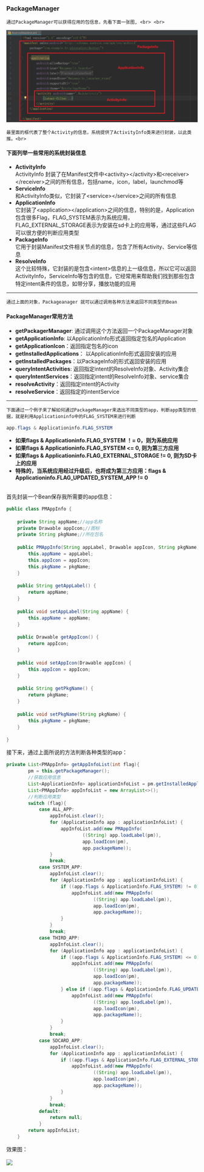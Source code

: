 ### PackageManager
    通过PackageManager可以获得应用的包信息，先看下面一张图, <br> <br>
![](https://github.com/13660139155/AndroidMessageObtainTest/raw/master/image/android_manifestpng.png) 

    最里面的框代表了整个Activity的信息，系统提供了ActivityInfo类来进行封装，以此类推。<br>
#### 下面列举一些常用的系统封装信息
* **ActivityInfo** <br>
ActivityInfo 封装了在Manifest文件中\<activity>\</activity>和\<receiver>\</receiver>之间的所有信息，包括name，icon，label，launchmod等
* **ServiceInfo** <br>
和ActivityInfo类似，它封装了\<service>\</service>之间的所有信息
* **ApplicationInfo** <br>
它封装了\<application>\</application>之间的信息，特别的是，Application包含很多Flag，FLAG_SYSTEM表示为系统应用，FLAG_EXTERNAL_STORAGE表示为安装在sd卡上的应用等，通过这些FLAG可以很方便的判断应用类型
* **PackageInfo** <br>
它用于封装Manifest文件相关节点的信息，包含了所有Activity、Service等信息
* **ResolveInfo** <br>
这个比较特殊，它封装的是包含\<intent>信息的上一级信息，所以它可以返回ActivityInfo，ServiceInfo等包含<intent>的信息，它经常用来帮助我们找到那些包含特定intent条件的信息，如带分享，播放功能的应用 <br>
____
    通过上面的对象，Packageanager 就可以通过调用各种方法来返回不同类型的Bean
  
#### PackageManager常用方法
* **getPackagerManager**: 通过调用这个方法返回一个PackageManager对象
* **getApplicationInfo**: 以ApplicationInfo形式返回指定包名的Application
* **getApplicationIcon**：返回指定包名的icon
* **getInstalledApplications**： 以ApplicationInfo形式返回安装的应用
* **getInstalledPackages**：以PackageInfo的形式返回安装的应用
* **queryIntentActivities**: 返回指定intent的ResolveInfo对象、Activity集合
* **queryIntentServices**：返回指定intent的ResolveInfo对象、service集合
* **resolveActivity**：返回指定intent的Activity
* **resolveService**：返回指定的intentService
____

    下面通过一个例子来了解如何通过PackageManager来选出不同类型的app，判断app类型的依据，就是利用Applicationinfo中的FLAG_SYSTEM来进行判断
```java
app.flags & Applicationinfo.FLAG_SYSTEM
```
* **如果flags & Applicationinfo.FLAG_SYSTEM ！= 0，则为系统应用** <br>
* **如果flags & Applicationinfo.FLAG_SYSTEM <= 0, 则为第三方应用** <br>
* **如果flags & Applicationinfo.FLAG_EXTERNAL_STORAGE != 0, 则为SD卡上的应用** <br>
* **特殊的，当系统应用经过升级后，也将成为第三方应用：flags & Applicationinfo.FLAG_UPDATED_SYSTEM_APP != 0**
<br>
首先封装一个Bean保存我所需要的app信息：<br>

```java
public class PMAppInfo {

    private String appName;//app名称
    private Drawable appIcon;//图标
    private String pkgName;//所在包名

    public PMAppInfo(String appLabel, Drawable appIcon, String pkgName) {
        this.appName = appLabel;
        this.appIcon = appIcon;
        this.pkgName = pkgName;
    }

    public String getAppLabel() {
        return appName;
    }

    public void setAppLabel(String appName) {
        this.appName = appName;
    }

    public Drawable getAppIcon() {
        return appIcon;
    }

    public void setAppIcon(Drawable appIcon) {
        this.appIcon = appIcon;
    }

    public String getPkgName() {
        return pkgName;
    }

    public void setPkgName(String pkgName) {
        this.pkgName = pkgName;
    }

}
```

接下来，通过上面所说的方法判断各种类型的app：<br>

```java
private List<PMAppInfo> getAppInfoList(int flag){
        pm = this.getPackageManager();
        //获取应用信息
        List<ApplicationInfo> applicationInfoList = pm.getInstalledApplications(PackageManager.GET_UNINSTALLED_PACKAGES);
        List<PMAppInfo> appInfoList = new ArrayList<>();
        //判断应用类型
        switch (flag){
            case ALL_APP:
                appInfoList.clear();
                for (ApplicationInfo app : applicationInfoList) {
                    appInfoList.add(new PMAppInfo(
                            ((String) app.loadLabel(pm)),
                            app.loadIcon(pm),
                            app.packageName));
                }
                break;
            case SYSTEM_APP:
                appInfoList.clear();
                for (ApplicationInfo app : applicationInfoList) {
                    if ((app.flags & ApplicationInfo.FLAG_SYSTEM) != 0) {
                        appInfoList.add(new PMAppInfo(
                                ((String) app.loadLabel(pm)),
                                app.loadIcon(pm),
                                app.packageName));
                    }
                }
                break;
            case THIRD_APP:
                appInfoList.clear();
                for (ApplicationInfo app : applicationInfoList) {
                    if ((app.flags & ApplicationInfo.FLAG_SYSTEM) <= 0) {
                        appInfoList.add(new PMAppInfo(
                                ((String) app.loadLabel(pm)),
                                app.loadIcon(pm),
                                app.packageName));
                    } else if ((app.flags & ApplicationInfo.FLAG_UPDATED_SYSTEM_APP) != 0) {
                        appInfoList.add(new PMAppInfo(
                                ((String) app.loadLabel(pm)),
                                app.loadIcon(pm),
                                app.packageName));
                    }
                }
                break;
            case SDCARD_APP:
                appInfoList.clear();
                for (ApplicationInfo app : applicationInfoList) {
                    if ((app.flags & ApplicationInfo.FLAG_EXTERNAL_STORAGE) != 0) {
                        appInfoList.add(new PMAppInfo(
                                ((String) app.loadLabel(pm)),
                                app.loadIcon(pm),
                                app.packageName));
                    }
                }
                break;
            default:
                return null;
            }
        return appInfoList;
    }
```
效果图：<br> <br>
![](https://github.com/13660139155/AndroidMessageObtainTest/raw/master/image/andoid_apk_pm.png) 
